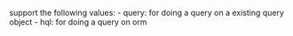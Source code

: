 support the following values:
			- query: for doing a query on a existing query object
			- hql: for doing a query on orm